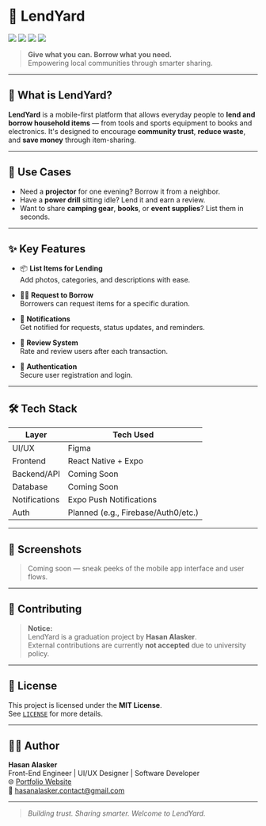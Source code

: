 # 🌿 LendYard

<img src="https://img.shields.io/badge/Built%20With-React%20Native-61dafb?style=for-the-badge&logo=react&logoColor=white" />
  <img src="https://img.shields.io/badge/Powered%20By-Expo-000020?style=for-the-badge&logo=expo&logoColor=white" />
  <img src="https://img.shields.io/badge/License-MIT-yellow.svg?style=for-the-badge" />
  <img src="https://img.shields.io/badge/Open--Source-Yes-brightgreen?style=for-the-badge" />

> **Give what you can. Borrow what you need.**  
> Empowering local communities through smarter sharing.

---

## 📱 What is LendYard?

**LendYard** is a mobile-first platform that allows everyday people to **lend and borrow household items** — from tools and sports equipment to books and electronics. It's designed to encourage **community trust**, **reduce waste**, and **save money** through item-sharing.

---

## 🎯 Use Cases

- Need a **projector** for one evening? Borrow it from a neighbor.
- Have a **power drill** sitting idle? Lend it and earn a review.
- Want to share **camping gear**, **books**, or **event supplies**? List them in seconds.

---

## ✨ Key Features

- 📦 **List Items for Lending**  
  Add photos, categories, and descriptions with ease.

- 🙋‍♂️ **Request to Borrow**  
  Borrowers can request items for a specific duration.

- 💬 **Notifications**  
  Get notified for requests, status updates, and reminders.

- 🌟 **Review System**  
  Rate and review users after each transaction.

- 🔐 **Authentication**  
  Secure user registration and login.

---

## 🛠 Tech Stack

| Layer        | Tech Used                |
|--------------|--------------------------|
| UI/UX        | Figma                    |
| Frontend     | React Native + Expo      |
| Backend/API  | Coming Soon              |
| Database     | Coming Soon              |
| Notifications| Expo Push Notifications  |
| Auth         | Planned (e.g., Firebase/Auth0/etc.) |

---

## 📸 Screenshots

> Coming soon — sneak peeks of the mobile app interface and user flows.

---

## 🚫 Contributing

> **Notice:**  
> LendYard is a graduation project by **Hasan Alasker**.  
> External contributions are currently **not accepted** due to university policy.

---

## 📄 License

This project is licensed under the **MIT License**.  
See [`LICENSE`]([./LICENSE](https://opensource.org/licenses/MIT)) for more details.

---

## 👨‍💻 Author

**Hasan Alasker**  
Front-End Engineer | UI/UX Designer | Software Developer  
🌐 [Portfolio Website](https://hasan-alasker.netlify.app)  
📧 [hasanalasker.contact@gmail.com](mailto:hasanalasker.contact@gmail.com)

---

> *Building trust. Sharing smarter. Welcome to LendYard.*
